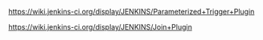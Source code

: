https://wiki.jenkins-ci.org/display/JENKINS/Parameterized+Trigger+Plugin

https://wiki.jenkins-ci.org/display/JENKINS/Join+Plugin